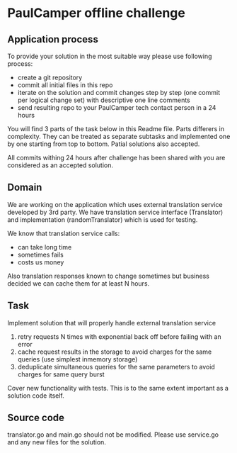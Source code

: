 # PaulCamper offline challenge

## Application process

To provide your solution in the most suitable way please use following process:
* create a git repository
* commit all initial files in this repo
* iterate on the solution and commit changes step by step (one commit per logical change set) with descriptive one line comments
* send resulting repo to your PaulCamper tech contact person in a 24 hours

You will find 3 parts of the task below in this Readme file. Parts differers in complexity.
They can be treated as separate subtasks and implemented one by one starting from top to bottom.
Patial solutions also accepted.

All commits withing 24 hours after challenge has been shared with you are considered as an accepted solution.

## Domain

We are working on the application which uses external translation service developed by 3rd party. We have translation service interface (Translator) and implementation (randomTranslator) which is used for testing.

We know that translation service calls:
* can take long time
* sometimes fails
* costs us money

Also translation responses known to change sometimes but business decided we can cache them for at least N hours.

## Task

Implement solution that will properly handle external translation service
1. retry requests N times with exponential back off before failing with an error
2. cache request results in the storage to avoid charges for the same queries (use simplest inmemory storage)
3. deduplicate simultaneous queries for the same parameters to avoid charges for same query burst

Cover new functionality with tests. This is to the same extent important as a solution code itself.

## Source code

translator.go and main.go should not be modified. Please use service.go and any new files for the solution.
